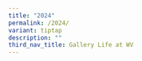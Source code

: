 ```yaml
---
title: "2024"
permalink: /2024/
variant: tiptap
description: ""
third_nav_title: Gallery Life at WV
---
```

